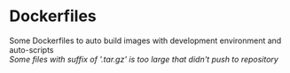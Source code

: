 # Dockerfiles
Some Dockerfiles to auto build images with development environment and auto-scripts  
*Some files with suffix of '.tar.gz' is too large that didn't push to repository*
